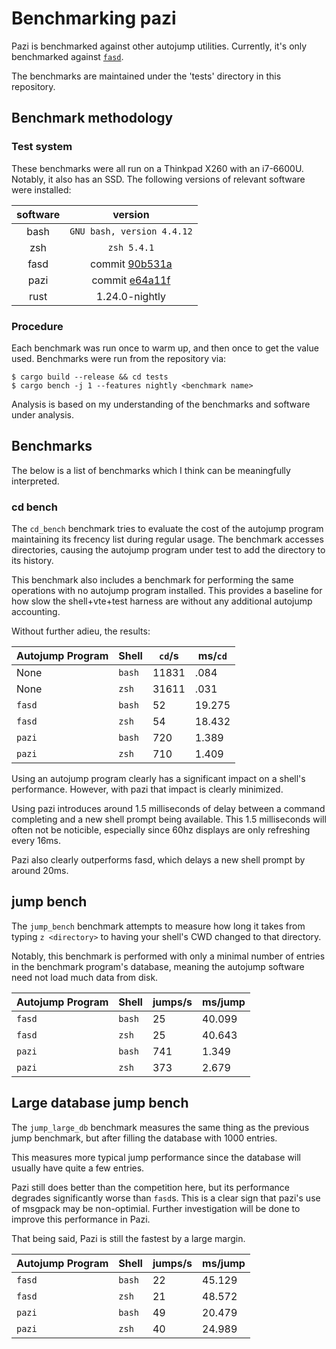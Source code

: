# Benchmarking pazi

Pazi is benchmarked against other autojump utilities. Currently, it's only
benchmarked against [`fasd`](https://github.com/clvv/fasd/).

The benchmarks are maintained under the 'tests' directory in this repository.

## Benchmark methodology

### Test system

These benchmarks were all run on a Thinkpad X260 with an i7-6600U. Notably, it
also has an SSD. The following versions of relevant software were installed:

| software | version |
|:--------:|:-------:|
| bash     | `GNU bash, version 4.4.12` |
| zsh | `zsh 5.4.1` |
| fasd | commit [90b531a](https://github.com/clvv/fasd/commit/90b531a5daaa545c74c7d98974b54cbdb92659fc) |
| pazi | commit [e64a11f](https://github.com/euank/pazi/commit/e64a11f9df2427d01ce7b91db48f18eaa28175ba) |
| rust | 1.24.0-nightly |

### Procedure

Each benchmark was run once to warm up, and then once to get the value used. Benchmarks were run from the repository via:

```
$ cargo build --release && cd tests
$ cargo bench -j 1 --features nightly <benchmark name>
```

Analysis is based on my understanding of the benchmarks and software under analysis.

## Benchmarks

The below is a list of benchmarks which I think can be meaningfully interpreted.

### cd bench

The `cd_bench` benchmark tries to evaluate the cost of the autojump program
maintaining its frecency list during regular usage.
The benchmark accesses directories, causing the autojump program under test to
add the directory to its history.

This benchmark also includes a benchmark for performing the same operations
with no autojump program installed. This provides a baseline for how slow the
shell+vte+test harness are without any additional autojump accounting.

Without further adieu, the results:

| Autojump Program | Shell  | `cd`/s                 |  ms/`cd`  |
|------------------|--------|------------------------|-----------|
| None             | `bash` |  11831 <!-- ± 169 -->  |  .084     |
| None             | `zsh`  |  31611 <!-- ± 1610 --> |  .031     |
| `fasd`           | `bash` | 52     <!-- ± 1   -->  |  19.275   |
| `fasd`           | `zsh`  | 54     <!-- ± 1   -->  |  18.432   |
| `pazi`           | `bash` | 720    <!-- ± 44 -->   |   1.389   |
| `pazi`           | `zsh`  | 710    <!-- ± 37 -->   |   1.409   |


<!--
test bench::cd_bench_nojumper_bash        ... bench:      84_524 ns/iter (+/- 1_208)
test bench::cd_bench_nojumper_zsh         ... bench:      31_635 ns/iter (+/- 1_611)
test bench::cd_bench_fasd_bash            ... bench:  19_275_454 ns/iter (+/- 455_824)
test bench::cd_bench_fasd_zsh             ... bench:  18_431_650 ns/iter (+/- 439_026)
test bench::cd_bench_pazi_bash            ... bench:   1_389_428 ns/iter (+/- 84_931)
test bench::cd_bench_pazi_zsh             ... bench:   1_408_851 ns/iter (+/- 72_714)
-->

Using an autojump program clearly has a significant impact on a shell's performance.
However, with pazi that impact is clearly minimized.

Using pazi introduces around 1.5 milliseconds of delay between a command completing and a new shell prompt being available. This 1.5 milliseconds will often not be noticible, especially since 60hz displays are only refreshing every 16ms.

Pazi also clearly outperforms fasd, which delays a new shell prompt by around 20ms.

## jump bench

The `jump_bench` benchmark attempts to measure how long it takes from typing `z
<directory>` to having your shell's CWD changed to that directory.

Notably, this benchmark is performed with only a minimal number of entries in
the benchmark program's database, meaning the autojump software need not load
much data from disk.

| Autojump Program | Shell  | jumps/s                |  ms/jump  |
|------------------|--------|------------------------|-----------|
| `fasd`           | `bash` | 25                     |  40.099   |
| `fasd`           | `zsh`  | 25                     |  40.643   |
| `pazi`           | `bash` | 741                    |   1.349   |
| `pazi`           | `zsh`  | 373                    |   2.679   |

<!--
```
test bench::jump_bench_fasd_bash          ... bench:  40_098_873 ns/iter (+/- 866_826)
test bench::jump_bench_fasd_zsh           ... bench:  40_642_529 ns/iter (+/- 881_586)
test bench::jump_bench_pazi_bash          ... bench:   1_348_949 ns/iter (+/- 102_444)
test bench::jump_bench_pazi_zsh           ... bench:   2_679_199 ns/iter (+/- 123_427)
```
-->

## Large database jump bench

The `jump_large_db` benchmark measures the same thing as the previous jump
benchmark, but after filling the database with 1000 entries.

This measures more typical jump performance since the database will usually have quite a few entries.

Pazi still does better than the competition here, but its performance degrades
significantly worse than `fasd`s. This is a clear sign that pazi's use of
msgpack may be non-optimial. Further investigation will be done to improve this
performance in Pazi.

That being said, Pazi is still the fastest by a large margin.


| Autojump Program | Shell  | jumps/s                |  ms/jump  |
|------------------|--------|------------------------|-----------|
| `fasd`           | `bash` | 22                     |  45.129   |
| `fasd`           | `zsh`  | 21                     |  48.572   |
| `pazi`           | `bash` | 49                     |  20.479   |
| `pazi`           | `zsh`  | 40                     |  24.989   |


<!--
```
test bench::jump_large_db_bench_fasd_bash ... bench:  45_128_565 ns/iter (+/- 1_098_832)
test bench::jump_large_db_bench_fasd_zsh  ... bench:  48_571_516 ns/iter (+/- 862_932)
test bench::jump_large_db_bench_pazi_bash ... bench:  20_478_762 ns/iter (+/- 970_543)
test bench::jump_large_db_bench_pazi_zsh  ... bench:  24_988_902 ns/iter (+/- 858_057)
```
-->
